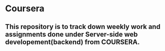 # Coursera

## This repository is to track down weekly work and assignments done under Server-side web developement(**backend**) from COURSERA.
